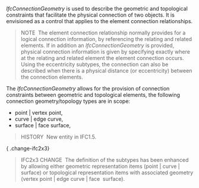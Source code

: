 ﻿_IfcConnectionGeometry_ is used to describe the geometric and topological constraints that facilitate the physical connection of two objects. It is envisioned as a control that applies to the element connection relationships.

> NOTE&nbsp; The element connection relationship normally provides for a logical connection information, by referencing the relating and related elements. If in addition an _IfcConnectionGeometry_ is provided, physical connection information is given by specifying exactly where at the relating and related element the element connection occurs. Using the eccentricity subtypes, the connection can also be described when there is a physical distance (or eccentricity) between the connection elements.

The _IfcConnectionGeometry_ allows for the provision of connection constraints between geometric and topological elements, the following connection geometry/topology types are in scope:

* point | vertex point,
* curve | edge curve,
* surface | face surface,

> HISTORY&nbsp; New entity in IFC1.5.

{ .change-ifc2x3}
> IFC2x3 CHANGE&nbsp; The definition of the subtypes has been enhanced by allowing either geometric representation items (point | curve | surface) or topological representation items with associated geometry (vertex point | edge curve | face &nbsp;surface).
